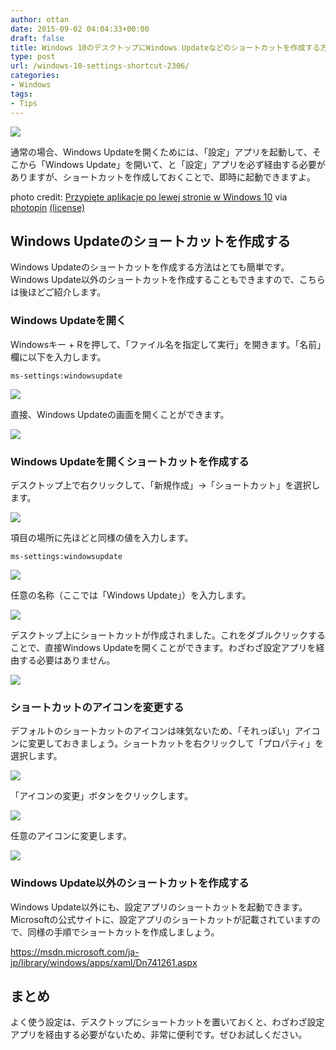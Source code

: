 ```yaml
---
author: ottan
date: 2015-09-02 04:04:33+00:00
draft: false
title: Windows 10のデスクトップにWindows Updateなどのショートカットを作成する方法
type: post
url: /windows-10-settings-shortcut-2306/
categories:
- Windows
tags:
- Tips
---
```


![](/uploads/2015/09/150902-55e674bd9571a.jpg)






通常の場合、Windows Updateを開くためには、「設定」アプリを起動して、そこから「Windows Update」を開いて、と「設定」アプリを必ず経由する必要がありますが、ショートカットを作成しておくことで、即時に起動できますよ。





photo credit: [Przypięte aplikacje po lewej stronie w Windows 10](http://www.flickr.com/photos/126940499@N05/15458197175) via [photopin](http://photopin.com) [(license)](https://creativecommons.org/licenses/by-nd/2.0/)





## Windows Updateのショートカットを作成する





Windows Updateのショートカットを作成する方法はとても簡単です。Windows Update以外のショートカットを作成することもできますので、こちらは後ほどご紹介します。





### Windows Updateを開く





Windowsキー + Rを押して、「ファイル名を指定して実行」を開きます。「名前」欄に以下を入力します。




    
    ms-settings:windowsupdate





![](/uploads/2015/09/150902-55e674bece54e.png)






直接、Windows Updateの画面を開くことができます。





![](/uploads/2015/09/150902-55e674c01a286.png)






### Windows Updateを開くショートカットを作成する





デスクトップ上で右クリックして、「新規作成」→「ショートカット」を選択します。





![](/uploads/2015/09/150902-55e674c1b9587.png)






項目の場所に先ほどと同様の値を入力します。




    
    ms-settings:windowsupdate





![](/uploads/2015/09/150902-55e674c351d5a.png)






任意の名称（ここでは「Windows Update」）を入力します。





![](/uploads/2015/09/150902-55e674c4c3da5.png)






デスクトップ上にショートカットが作成されました。これをダブルクリックすることで、直接Windows Updateを開くことができます。わざわざ設定アプリを経由する必要はありません。





![](/uploads/2015/09/150902-55e674c651d76.png)






### ショートカットのアイコンを変更する





デフォルトのショートカットのアイコンは味気ないため、「それっぽい」アイコンに変更しておきましょう。ショートカットを右クリックして「プロパティ」を選択します。





![](/uploads/2015/09/150902-55e674c79e439.png)






「アイコンの変更」ボタンをクリックします。





![](/uploads/2015/09/150902-55e674c9aedef.png)






任意のアイコンに変更します。





![](/uploads/2015/09/150902-55e674caec27a.png)






### Windows Update以外のショートカットを作成する





Windows Update以外にも、設定アプリのショートカットを起動できます。Microsoftの公式サイトに、設定アプリのショートカットが記載されていますので、同様の手順でショートカットを作成しましょう。



https://msdn.microsoft.com/ja-jp/library/windows/apps/xaml/Dn741261.aspx



## まとめ





よく使う設定は、デスクトップにショートカットを置いておくと、わざわざ設定アプリを経由する必要がないため、非常に便利です。ぜひお試しください。
